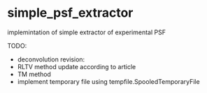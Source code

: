 # simple_psf_extractor
implemintation of simple extractor of experimental PSF

TODO:

- deconvolution revision:
- RLTV method update according to article
- TM method
- implement temporary file using tempfile.SpooledTemporaryFile
